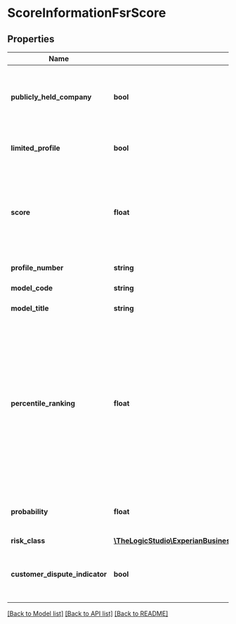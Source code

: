 # ScoreInformationFsrScore

## Properties
Name | Type | Description | Notes
------------ | ------------- | ------------- | -------------
**publicly_held_company** | **bool** | If true indicates the business is a publicly held company | [optional] 
**limited_profile** | **bool** | If true indicates a limited profile | [optional] 
**score** | **float** | FSR score predicts the likelihood of severe delinquency or bankruptcy within the next 12 months. | [optional] 
**profile_number** | **string** | Profile number | [optional] 
**model_code** | **string** | FSR score model code | [optional] 
**model_title** | **string** | FSR score model title | [optional] 
**percentile_ranking** | **float** | Percentage of businesses that would score lower than this business. 998 displays when there is a recent bankruptcy; 999 displays when there is insufficient data to score | [optional] 
**probability** | **float** | Probability percentage that the business will go bad | [optional] 
**risk_class** | [**\TheLogicStudio\ExperianBusinessesPHP\Model\ScoreInformationFsrScoreRiskClass**](ScoreInformationFsrScoreRiskClass.md) |  | [optional] 
**customer_dispute_indicator** | **bool** | If true, indicates that there is a customer dispute on file | [optional] 

[[Back to Model list]](../README.md#documentation-for-models) [[Back to API list]](../README.md#documentation-for-api-endpoints) [[Back to README]](../README.md)


